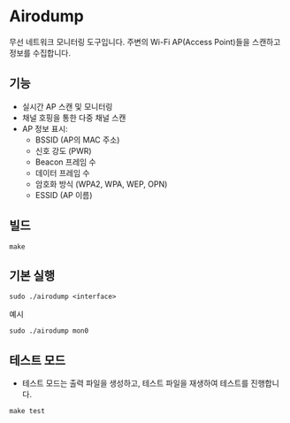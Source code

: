 # Airodump

무선 네트워크 모니터링 도구입니다. 주변의 Wi-Fi AP(Access Point)들을 스캔하고 정보를 수집합니다.

## 기능

- 실시간 AP 스캔 및 모니터링
- 채널 호핑을 통한 다중 채널 스캔
- AP 정보 표시:
  - BSSID (AP의 MAC 주소)
  - 신호 강도 (PWR)
  - Beacon 프레임 수
  - 데이터 프레임 수
  - 암호화 방식 (WPA2, WPA, WEP, OPN)
  - ESSID (AP 이름)

## 빌드
```
make
```

## 기본 실행
```
sudo ./airodump <interface>
```

예시
```
sudo ./airodump mon0
```

## 테스트 모드
- 테스트 모드는 출력 파일을 생성하고, 테스트 파일을 재생하여 테스트를 진행합니다.
```
make test
```
